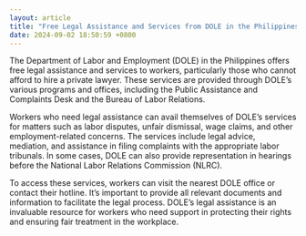 ```yaml
---
layout: article
title: "Free Legal Assistance and Services from DOLE in the Philippines"
date: 2024-09-02 18:50:59 +0800
---
```


<p>The Department of Labor and Employment (DOLE) in the Philippines offers free legal assistance and services to workers, particularly those who cannot afford to hire a private lawyer. These services are provided through DOLE’s various programs and offices, including the Public Assistance and Complaints Desk and the Bureau of Labor Relations.</p><p>Workers who need legal assistance can avail themselves of DOLE’s services for matters such as labor disputes, unfair dismissal, wage claims, and other employment-related concerns. The services include legal advice, mediation, and assistance in filing complaints with the appropriate labor tribunals. In some cases, DOLE can also provide representation in hearings before the National Labor Relations Commission (NLRC).</p><p>To access these services, workers can visit the nearest DOLE office or contact their hotline. It’s important to provide all relevant documents and information to facilitate the legal process. DOLE’s legal assistance is an invaluable resource for workers who need support in protecting their rights and ensuring fair treatment in the workplace.</p>